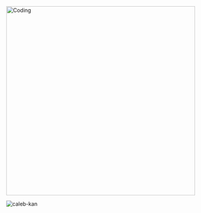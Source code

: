 <img align="center" alt="Coding" width="500" src="https://media.tenor.com/YZPnGuPeZv8AAAAd/coding.gif">
<p><img align="center" src="https://github-readme-streak-stats.herokuapp.com/?user=caleb-kan&" alt="caleb-kan" /></p>
